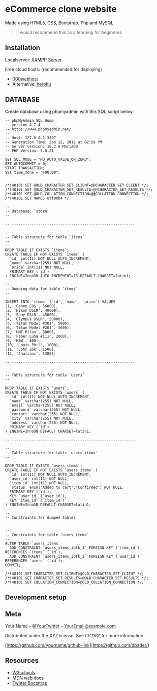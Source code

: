 # eCommerce clone website
Made using HTML5, CSS, Bootstrap, Php and MySQL.
> I would recommend this as a learning for beginners 

## Installation

Localserver: 
[XAMPP Server](https://github.com/yourname/github-link)

Free cloud hosts: (recommended for deploying)

* [000webhost](https://in.000webhost.com/) 
* Alternative: [heroku](https://www.heroku.com/)

## DATABASE

Create database using phpmyadmin with this SQL script below:

```
-- phpMyAdmin SQL Dump
-- version 4.7.4
-- https://www.phpmyadmin.net/
--
-- Host: 127.0.0.1:3307
-- Generation Time: Jan 12, 2018 at 02:58 PM
-- Server version: 10.2.8-MariaDB
-- PHP Version: 5.6.31

SET SQL_MODE = "NO_AUTO_VALUE_ON_ZERO";
SET AUTOCOMMIT = 0;
START TRANSACTION;
SET time_zone = "+00:00";


/*!40101 SET @OLD_CHARACTER_SET_CLIENT=@@CHARACTER_SET_CLIENT */;
/*!40101 SET @OLD_CHARACTER_SET_RESULTS=@@CHARACTER_SET_RESULTS */;
/*!40101 SET @OLD_COLLATION_CONNECTION=@@COLLATION_CONNECTION */;
/*!40101 SET NAMES utf8mb4 */;

--
-- Database: `store`
--

-- --------------------------------------------------------

--
-- Table structure for table `items`
--

DROP TABLE IF EXISTS `items`;
CREATE TABLE IF NOT EXISTS `items` (
  `id` int(11) NOT NULL AUTO_INCREMENT,
  `name` varchar(255) NOT NULL,
  `price` int(11) NOT NULL,
  PRIMARY KEY (`id`)
) ENGINE=InnoDB AUTO_INCREMENT=13 DEFAULT CHARSET=latin1;

--
-- Dumping data for table `items`
--

INSERT INTO `items` (`id`, `name`, `price`) VALUES
(1, 'Canon EOS', 36000),
(2, 'Nikon DSLR', 40000),
(3, 'Sony DSLR', 45000),
(4, 'Olympus DSLR', 50000),
(5, 'Titan Model #301', 5000),
(6, 'Titan Model #201', 3000),
(7, 'HMT Milan', 8000),
(8, 'Faber Luba #111', 2800),
(9, 'H&W', 800),
(10, 'Louis Phil', 1000),
(11, 'John Zok', 1500),
(12, 'Jhalsani', 1300);

-- --------------------------------------------------------

--
-- Table structure for table `users`
--

DROP TABLE IF EXISTS `users`;
CREATE TABLE IF NOT EXISTS `users` (
  `id` int(11) NOT NULL AUTO_INCREMENT,
  `name` varchar(255) NOT NULL,
  `email` varchar(255) NOT NULL,
  `password` varchar(255) NOT NULL,
  `contact` varchar(255) NOT NULL,
  `city` varchar(255) NOT NULL,
  `address` varchar(255) NOT NULL,
  PRIMARY KEY (`id`)
) ENGINE=InnoDB DEFAULT CHARSET=latin1;

-- --------------------------------------------------------

--
-- Table structure for table `users_items`
--

DROP TABLE IF EXISTS `users_items`;
CREATE TABLE IF NOT EXISTS `users_items` (
  `id` int(11) NOT NULL AUTO_INCREMENT,
  `user_id` int(11) NOT NULL,
  `item_id` int(11) NOT NULL,
  `status` enum('Added to cart','Confirmed') NOT NULL,
  PRIMARY KEY (`id`),
  KEY `user_id` (`user_id`),
  KEY `item_id` (`item_id`)
) ENGINE=InnoDB DEFAULT CHARSET=latin1;

--
-- Constraints for dumped tables
--

--
-- Constraints for table `users_items`
--
ALTER TABLE `users_items`
  ADD CONSTRAINT `users_items_ibfk_1` FOREIGN KEY (`item_id`) REFERENCES `items` (`id`),
  ADD CONSTRAINT `users_items_ibfk_2` FOREIGN KEY (`user_id`) REFERENCES `users` (`id`);
COMMIT;

/*!40101 SET CHARACTER_SET_CLIENT=@OLD_CHARACTER_SET_CLIENT */;
/*!40101 SET CHARACTER_SET_RESULTS=@OLD_CHARACTER_SET_RESULTS */;
/*!40101 SET COLLATION_CONNECTION=@OLD_COLLATION_CONNECTION */;

```

## Development setup



## Meta

Your Name – [@YourTwitter](https://twitter.com/dbader_org) – YourEmail@example.com

Distributed under the XYZ license. See ``LICENSE`` for more information.

[https://github.com/yourname/github-link](https://github.com/dbader/)

## Resources

* [W3schools](https://www.w3schools.com/)
* [MDN web docs](https://developer.mozilla.org/en-US/docs/Learn)
* [Twitter Bootstrap](https://getbootstrap.com/2.0.2/)


